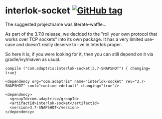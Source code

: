 # interlok-socket [![GitHub tag](https://img.shields.io/github/tag/adaptris/interlok-socket.svg)](https://github.com/adaptris/interlok-socket/tags)
The suggested projectname was literate-waffle...

As part of the 3.7.0 release, we decided to the "roll your own protocol that works over TCP sockets" into its own package. It has a very limited use-case and doesn't really deserve to live in Interlok proper.

So here it is, if you were looking for it, then you can still depend on it via gradle/ivy/maven as usual.

```
compile ("com.adaptris:interlok-socket:3.7-SNAPSHOT") { changing= true}
```

```
<dependency org="com.adaptris" name="interlok-socket" rev="3.7-SNAPSHOT" conf="runtime->default" changing="true"/>
```

```
<dependency>
  <groupId>com.adaptris</groupId>
  <artifactId>interlok-socket</artifactId>
  <version>3.7-SNAPSHOT</version>
</dependency>
```
